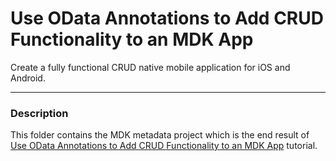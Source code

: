# Use OData Annotations to Add CRUD Functionality to an MDK App
Create a fully functional CRUD native mobile application for iOS and Android.

***
### Description

This folder contains the MDK metadata project which is the end result of [Use OData Annotations to Add CRUD Functionality to an MDK App](https://developers.sap.com/tutorials/cp-mobile-dev-kit-annotations.html) tutorial.
